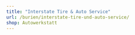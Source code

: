 ```yaml
---
title: "Interstate Tire & Auto Service"
url: /burien/interstate-tire-und-auto-service/
shop: Autowerkstatt
---
```


